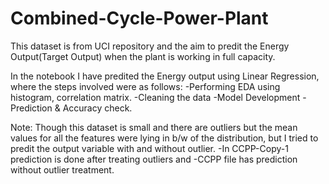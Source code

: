 # Combined-Cycle-Power-Plant

This dataset is from UCI repository and the aim to predit the Energy Output(Target Output) when the plant is working in full capacity.

In the notebook I have predited the Energy output using Linear Regression, where the steps involved were as follows:
 -Performing EDA using histogram, correlation matrix.
 -Cleaning the data
 -Model Development
 -Prediction & Accuracy check.
 
 Note: Though this dataset is small and there are outliers but the mean values for all the features were lying in b/w of the distribution, but I tried to predit the output variable with and without outlier.
 -In CCPP-Copy-1 prediction is done after treating outliers and
 -CCPP file has prediction without outlier treatment.
 
